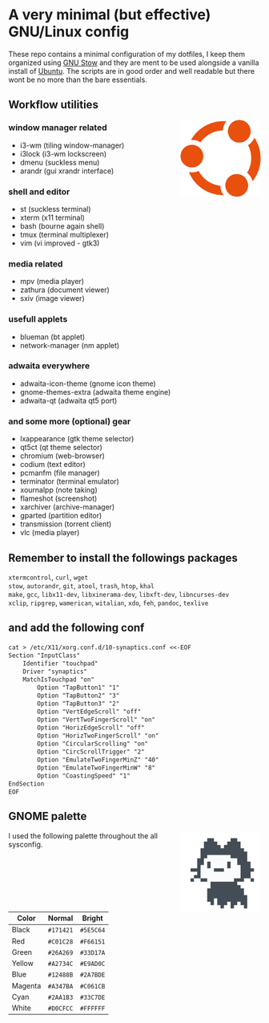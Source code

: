 # A very minimal (but effective) GNU/Linux config

These repo contains a minimal configuration of my dotfiles, I keep them organized using [GNU Stow](https://www.gnu.org/software/stow/) and they are ment to be used alongside a vanilla install of [Ubuntu](https://ubuntu.com/#download). The scripts are in good order and well readable but there wont be no more than the bare essentials.


## Workflow utilities

<img align="right" width="160" src="ubuntu.png">


### window manager related

- i3-wm           (tiling window-manager)
- i3lock          (i3-wm lockscreen)
- dmenu           (suckless menu)
- arandr          (gui xrandr interface)


### shell and editor
- st              (suckless terminal)
- xterm           (x11 terminal)
- bash            (bourne again shell)
- tmux            (terminal multiplexer)
- vim             (vi improved - gtk3)


### media related

- mpv             (media player)
- zathura         (document viewer)
- sxiv            (image viewer)


### usefull applets

- blueman         (bt applet)
- network-manager (nm applet)


### adwaita everywhere

- adwaita-icon-theme (gnome icon theme)
- gnome-themes-extra (adwaita theme engine)
- adwaita-qt         (adwaita qt5 port)


### and some more (optional) gear

- lxappearance    (gtk theme selector)
- qt5ct           (qt theme selector)
- chromium        (web-browser)
- codium          (text editor)
- pcmanfm         (file manager)
- terminator      (terminal emulator)
- xournalpp       (note taking)
- flameshot       (screenshot)
- xarchiver       (archive-manager)
- gparted         (partition editor)
- transmission    (torrent client)
- vlc             (media player)




## Remember to install the followings packages

`xtermcontrol`, `curl`, `wget`\
`stow`, `autorandr`, `git`, `atool`, `trash`, `htop`, `khal`\
`make`, `gcc`, `libx11-dev`, `libxinerama-dev`, `libxft-dev`, `libncurses-dev`\
`xclip`, `ripgrep`, `wamerican`, `witalian`, `xdo`, `feh`, `pandoc`, `texlive`




## and add the following conf

```
cat > /etc/X11/xorg.conf.d/10-synaptics.conf <<-EOF
Section "InputClass"
    Identifier "touchpad"
    Driver "synaptics"
    MatchIsTouchpad "on"
        Option "TapButton1" "1"
        Option "TapButton2" "3"
        Option "TapButton3" "2"
        Option "VertEdgeScroll" "off"
        Option "VertTwoFingerScroll" "on"
        Option "HorizEdgeScroll" "off"
        Option "HorizTwoFingerScroll" "on"
        Option "CircularScrolling" "on"
        Option "CircScrollTrigger" "2"
        Option "EmulateTwoFingerMinZ" "40"
        Option "EmulateTwoFingerMinW" "8"
        Option "CoastingSpeed" "1"
EndSection
EOF
```




## GNOME palette

<img align="right" width="160" src="mona.gif">

I used the following palette throughout the all sysconfig.

| Color   | Normal    | Bright    |
| ------- | --------- | --------- |
| Black   | `#171421` | `#5E5C64` |
| Red     | `#C01C28` | `#F66151` |
| Green   | `#26A269` | `#33D17A` |
| Yellow  | `#A2734C` | `#E9AD0C` |
| Blue    | `#12488B` | `#2A7BDE` |
| Magenta | `#A347BA` | `#C061CB` |
| Cyan    | `#2AA1B3` | `#33C7DE` |
| White   | `#D0CFCC` | `#FFFFFF` |
